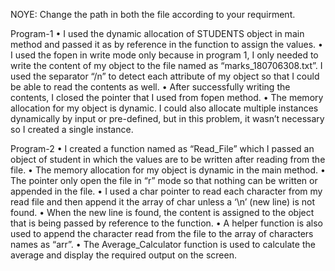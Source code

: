 NOYE: Change the path in both the file according to your requirment.


Program-1
        •	I used the dynamic allocation of STUDENTS object in main method and passed it as by reference in the function to assign the values.
        •	I used the fopen in write mode only because in program 1, I only needed to write the content of my object to the file named as “marks_180706308.txt”. I used the                   separator “/n” to detect each attribute of my object so that I could be able to read the contents as well.
        •	After successfully writing the contents, I closed the pointer that I used from fopen method.
        •	The memory allocation for my object is dynamic. I could also allocate multiple instances dynamically by input or pre-defined, but in this problem, it wasn’t                       necessary so I created a single instance.

Program-2
•	I created a function named as “Read_File” which I passed an object of student in which the values are to be written after reading from the file.
•	The memory allocation for my object is dynamic in the main method.
•	The pointer only open the file in “r” mode so that nothing can be written or appended in the file.
•	I used a char pointer to read each character from my read file and then append it the array of char unless a ‘\n’ (new line) is not found. 
•	When the new line is found, the content is assigned to the object that is being passed by reference to the function.
•	A helper function is also used to append the character read from the file to the array of characters names as “arr”.
•	The Average_Calculator function is used to calculate the average and display the required output on the screen.
